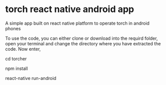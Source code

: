 # torch react native android app
A simple app built on react native platform to operate torch in android phones

To use the code, you can either clone or download into the requird folder, open your terminal and change the directory where you have extracted the code. Now enter,

cd torcher

npm install

react-native run-android
